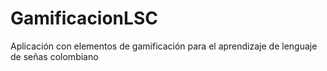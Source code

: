 # GamificacionLSC
Aplicación con elementos de gamificación para el aprendizaje de lenguaje de señas colombiano
